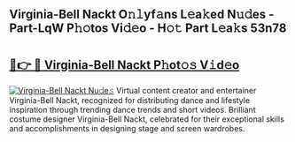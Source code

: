 ## Virginia-Bell Nackt O𝚗𝚕yf𝚊ns L𝚎a𝚔ed N𝚞𝚍es - Part-LqW P𝚑𝚘tos Vi𝚍𝚎o - H𝚘𝚝 Part L𝚎a𝚔s 53n78

# <h2><a href="http://kfdpve.oniu.top/?m=Virginia-Bell+Nackt">🔗👉 🔴 Virginia-Bell Nackt P𝚑ot𝚘𝚜 V𝚒d𝚎o</a></h2>

[![Virginia-Bell Nackt Nu𝚍e𝚜](https://i.imgur.com/0qMVB7G.gif)](http://kfdpve.oniu.top/?m=Virginia-Bell+Nackt)
Virtual content creator and entertainer Virginia-Bell Nackt, recognized for distributing dance and lifestyle inspiration through trending dance trends and short videos. Brilliant costume designer Virginia-Bell Nackt, celebrated for their exceptional skills and accomplishments in designing stage and screen wardrobes.  
